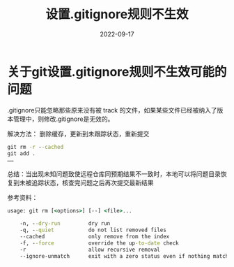 ﻿---
layout: $/layouts/post.astro
title: 设置.gitignore规则不生效
date: 2022-09-17
tags:
- 问题
- git
description: git设置忽略不生效
---



# 关于git设置.gitignore规则不生效可能的问题

.gitignore只能忽略那些原来没有被 track 的文件，如果某些文件已经被纳入了版本管理中，则修改.gitignore是无效的。

解决方法： 删除缓存，更新到未跟踪状态，重新提交

```cmd
git rm -r --cached   
git add .
……
```

总结：当出现未知问题致使远程仓库同预期结果不一致时，本地可以将问题目录恢复到未被追踪状态，核查完问题之后再次提交最新结果

参考资料：

```cmd
usage: git rm [<options>] [--] <file>...

    -n, --dry-run         dry run
    -q, --quiet           do not list removed files
    --cached              only remove from the index
    -f, --force           override the up-to-date check
    -r                    allow recursive removal
    --ignore-unmatch      exit with a zero status even if nothing matched
```



 